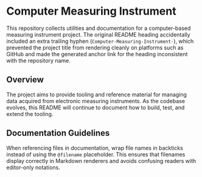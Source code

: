 # Computer Measuring Instrument

This repository collects utilities and documentation for a computer-based
measuring instrument project. The original README heading accidentally included
an extra trailing hyphen (`Computer-Measuring-Instrument-`), which prevented the
project title from rendering cleanly on platforms such as GitHub and made the
generated anchor link for the heading inconsistent with the repository name.

## Overview

The project aims to provide tooling and reference material for managing data
acquired from electronic measuring instruments. As the codebase evolves, this
README will continue to document how to build, test, and extend the tooling.

## Documentation Guidelines

When referencing files in documentation, wrap file names in backticks instead
of using the `@filename` placeholder. This ensures that filenames display
correctly in Markdown renderers and avoids confusing readers with editor-only
notations.
